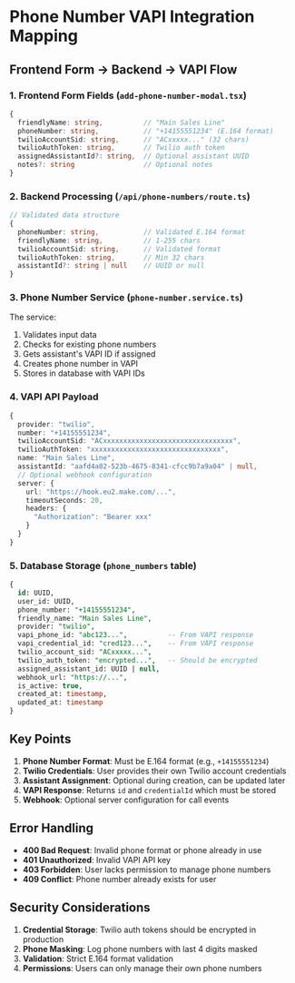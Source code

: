 # Phone Number VAPI Integration Mapping

## Frontend Form → Backend → VAPI Flow

### 1. Frontend Form Fields (`add-phone-number-modal.tsx`)

```typescript
{
  friendlyName: string,          // "Main Sales Line"
  phoneNumber: string,           // "+14155551234" (E.164 format)
  twilioAccountSid: string,      // "ACxxxxx..." (32 chars)
  twilioAuthToken: string,       // Twilio auth token
  assignedAssistantId?: string,  // Optional assistant UUID
  notes?: string                 // Optional notes
}
```

### 2. Backend Processing (`/api/phone-numbers/route.ts`)

```typescript
// Validated data structure
{
  phoneNumber: string,           // Validated E.164 format
  friendlyName: string,          // 1-255 chars
  twilioAccountSid: string,      // Validated format
  twilioAuthToken: string,       // Min 32 chars
  assistantId?: string | null    // UUID or null
}
```

### 3. Phone Number Service (`phone-number.service.ts`)

The service:
1. Validates input data
2. Checks for existing phone numbers
3. Gets assistant's VAPI ID if assigned
4. Creates phone number in VAPI
5. Stores in database with VAPI IDs

### 4. VAPI API Payload

```typescript
{
  provider: "twilio",
  number: "+14155551234",
  twilioAccountSid: "ACxxxxxxxxxxxxxxxxxxxxxxxxxxxxxxxx",
  twilioAuthToken: "xxxxxxxxxxxxxxxxxxxxxxxxxxxxxxxx",
  name: "Main Sales Line",
  assistantId: "aafd4a02-523b-4675-8341-cfcc9b7a9a04" | null,
  // Optional webhook configuration
  server: {
    url: "https://hook.eu2.make.com/...",
    timeoutSeconds: 20,
    headers: {
      "Authorization": "Bearer xxx"
    }
  }
}
```

### 5. Database Storage (`phone_numbers` table)

```sql
{
  id: UUID,
  user_id: UUID,
  phone_number: "+14155551234",
  friendly_name: "Main Sales Line",
  provider: "twilio",
  vapi_phone_id: "abc123...",          -- From VAPI response
  vapi_credential_id: "cred123...",    -- From VAPI response
  twilio_account_sid: "ACxxxxx...",
  twilio_auth_token: "encrypted...",   -- Should be encrypted
  assigned_assistant_id: UUID | null,
  webhook_url: "https://...",
  is_active: true,
  created_at: timestamp,
  updated_at: timestamp
}
```

## Key Points

1. **Phone Number Format**: Must be E.164 format (e.g., `+14155551234`)
2. **Twilio Credentials**: User provides their own Twilio account credentials
3. **Assistant Assignment**: Optional during creation, can be updated later
4. **VAPI Response**: Returns `id` and `credentialId` which must be stored
5. **Webhook**: Optional server configuration for call events

## Error Handling

- **400 Bad Request**: Invalid phone format or phone already in use
- **401 Unauthorized**: Invalid VAPI API key
- **403 Forbidden**: User lacks permission to manage phone numbers
- **409 Conflict**: Phone number already exists for user

## Security Considerations

1. **Credential Storage**: Twilio auth tokens should be encrypted in production
2. **Phone Masking**: Log phone numbers with last 4 digits masked
3. **Validation**: Strict E.164 format validation
4. **Permissions**: Users can only manage their own phone numbers